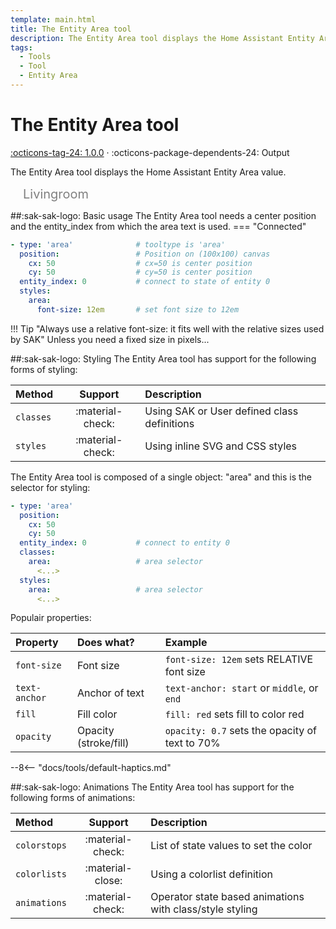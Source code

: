 ```yaml
---
template: main.html
title: The Entity Area tool
description: The Entity Area tool displays the Home Assistant Entity Area value. The text can be styled using CSS.
tags:
  - Tools
  - Tool
  - Entity Area
---
```


[entity-area-tool support]: https://github.com/amoebelabs/swiss-army-knife/releases/
# The Entity Area tool
[:octicons-tag-24: 1.0.0][entity-area-tool support] ·
:octicons-package-dependents-24: Output

The Entity Area tool displays the Home Assistant Entity Area value.

<svg viewBox="0 0 400 25" xmlns="http://www.w3.org/2000/svg" width="400px">
  <text x="20" y="20" font-size="20" fill="grey">
    <tspan>Livingroom</tspan>
  </text>
</svg>

##:sak-sak-logo: Basic usage
The Entity Area tool needs a center position and the entity_index from which the area text is used.
=== "Connected"
```yaml linenums="1" hl_lines="1"
- type: 'area'              # tooltype is 'area'
  position:                 # Position on (100x100) canvas
    cx: 50                  # cx=50 is center position
    cy: 50                  # cy=50 is center position
  entity_index: 0           # connect to state of entity 0
  styles:
    area:
      font-size: 12em       # set font size to 12em
```

!!! Tip "Always use a relative font-size: it fits well with the relative sizes used by SAK"
    Unless you need a fixed size in pixels...
    
##:sak-sak-logo: Styling
The Entity Area tool has support for the following forms of styling:

| Method       | Support          | Description            |
| :----------- | :--------------: | :-------------------- |
| `classes`    | :material-check: | Using SAK or User defined class definitions  |
| `styles`     | :material-check: | Using inline SVG and CSS styles |

The Entity Area tool is composed of a single object: "area" and this is the selector for styling:
```yaml linenums="1"hl_lines="7 10"
- type: 'area'
  position:
    cx: 50
    cy: 50
  entity_index: 0           # connect to entity 0
  classes:
    area:                   # area selector
      <...>
  styles:
    area:                   # area selector
      <...>
```
Populair properties:

| Property       | Does what?            | Example                                                 |
| :-------------- | :-------------------- | :------------------------------------------------------ |
| `font-size`     | Font size             | `font-size: 12em` sets RELATIVE font size |
| `text-anchor`   | Anchor of text        | `text-anchor: start` or `middle`, or `end` |
| `fill`          | Fill color            | `fill: red` sets fill to color red |
| `opacity`       | Opacity (stroke/fill) | `opacity: 0.7` sets the opacity of text to 70% |

--8<-- "docs/tools/default-haptics.md"

##:sak-sak-logo: Animations
The Entity Area tool has support for the following forms of animations:

| Method       | Support          | Description            |
| :----------- | :--------------: | :-------------------- |
| `colorstops` | :material-check: | List of state values to set the color |
| `colorlists` | :material-close: | Using a colorlist definition |
| `animations` | :material-check: | Operator state based animations with class/style styling |


